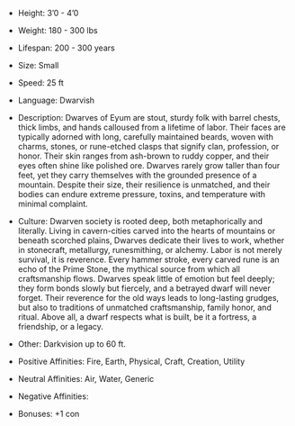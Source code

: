 - Height: 3’0 - 4’0
    
- Weight: 180 - 300 lbs
    
- Lifespan: 200 - 300 years
    
- Size: Small
    
- Speed: 25 ft
    
- Language: Dwarvish
    
- Description: Dwarves of Eyum are stout, sturdy folk with barrel chests, thick limbs, and hands calloused from a lifetime of labor. Their faces are typically adorned with long, carefully maintained beards, woven with charms, stones, or rune-etched clasps that signify clan, profession, or honor. Their skin ranges from ash-brown to ruddy copper, and their eyes often shine like polished ore. Dwarves rarely grow taller than four feet, yet they carry themselves with the grounded presence of a mountain. Despite their size, their resilience is unmatched, and their bodies can endure extreme pressure, toxins, and temperature with minimal complaint.
    
- Culture: Dwarven society is rooted deep, both metaphorically and literally. Living in cavern-cities carved into the hearts of mountains or beneath scorched plains, Dwarves dedicate their lives to work, whether in stonecraft, metallurgy, runesmithing, or alchemy. Labor is not merely survival, it is reverence. Every hammer stroke, every carved rune is an echo of the Prime Stone, the mythical source from which all craftsmanship flows. Dwarves speak little of emotion but feel deeply; they form bonds slowly but fiercely, and a betrayed dwarf will never forget. Their reverence for the old ways leads to long-lasting grudges, but also to traditions of unmatched craftsmanship, family honor, and ritual. Above all, a dwarf respects what is built, be it a fortress, a friendship, or a legacy.
    
- Other: Darkvision up to 60 ft.
    
- Positive Affinities: Fire, Earth, Physical, Craft, Creation, Utility
    
- Neutral Affinities: Air, Water, Generic
    
- Negative Affinities: 
    
- Bonuses: +1 con